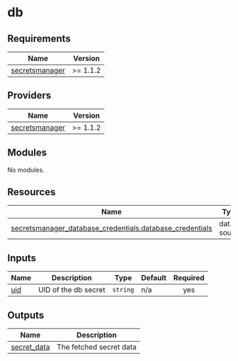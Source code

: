 # db

<!-- BEGINNING OF PRE-COMMIT-TERRAFORM DOCS HOOK -->
## Requirements

| Name | Version |
|------|---------|
| <a name="requirement_secretsmanager"></a> [secretsmanager](#requirement\_secretsmanager) | >= 1.1.2 |

## Providers

| Name | Version |
|------|---------|
| <a name="provider_secretsmanager"></a> [secretsmanager](#provider\_secretsmanager) | >= 1.1.2 |

## Modules

No modules.

## Resources

| Name | Type |
|------|------|
| [secretsmanager_database_credentials.database_credentials](https://registry.terraform.io/providers/keeper-security/secretsmanager/latest/docs/data-sources/database_credentials) | data source |

## Inputs

| Name | Description | Type | Default | Required |
|------|-------------|------|---------|:--------:|
| <a name="input_uid"></a> [uid](#input\_uid) | UID of the db secret | `string` | n/a | yes |

## Outputs

| Name | Description |
|------|-------------|
| <a name="output_secret_data"></a> [secret\_data](#output\_secret\_data) | The fetched secret data |
<!-- END OF PRE-COMMIT-TERRAFORM DOCS HOOK -->
